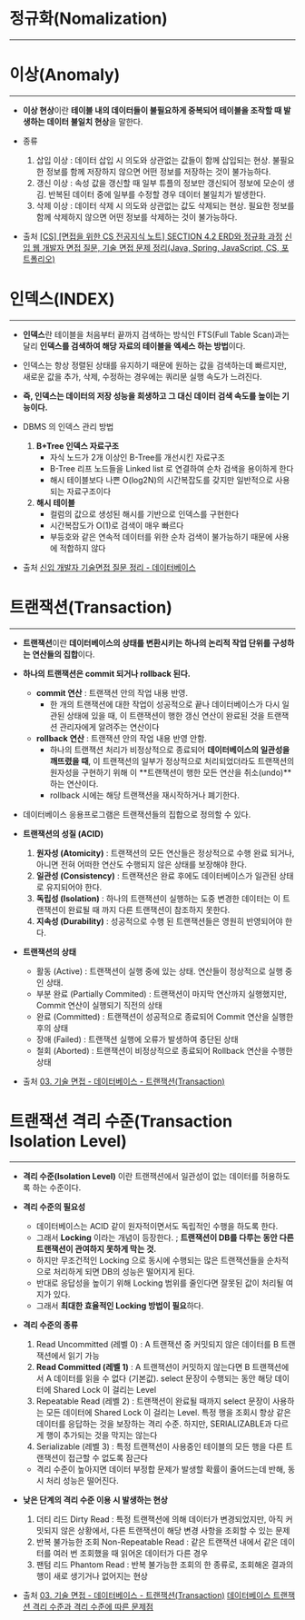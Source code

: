 
# 정규화(Nomalization)
---




# 이상(Anomaly)
---
- **이상 현상**이란 **테이블 내의 데이터들이 불필요하게 중복되어 테이블을 조작할 때 발생하는 데이터 불일치 현상**을 말한다.
- 종류
	1. 삽입 이상 :  데이터 삽입 시 의도와 상관없는 값들이 함께 삽입되는 현상. 불필요한 정보를 함께 저장하지 않으면 어떤 정보를 저장하는 것이 불가능하다.
	1. 갱신 이상 : 속성 값을 갱신할 때 일부 튜플의 정보만 갱신되어 정보에 모순이 생김. 반복된 데이터 중에 일부를 수정할 경우 데이터 불일치가 발생한다.
	2. 삭제 이상 : 데이터 삭제 시 의도와 상관없는 값도 삭제되는 현상. 필요한 정보를 함께 삭제하지 않으면 어떤 정보를 삭제하는 것이 불가능하다.

- 출처
	[[CS] [면접을 위한 CS 전공지식 노트] SECTION 4.2 ERD와 정규화 과정](https://velog.io/@given53/CS-%EB%A9%B4%EC%A0%91%EC%9D%84-%EC%9C%84%ED%95%9C-CS-%EC%A0%84%EA%B3%B5%EC%A7%80%EC%8B%9D-%EB%85%B8%ED%8A%B8-SECTION-4.2-ERD%EC%99%80-%EC%A0%95%EA%B7%9C%ED%99%94-%EA%B3%BC%EC%A0%95)
	[신입 웹 개발자 면접 질문, 기술 면접 문제 정리(Java, Spring, JavaScript, CS, 포트폴리오)](https://minchoi0912.tistory.com/93)
	
# 인덱스(INDEX)
---
- **인덱스**란 테이블을 처음부터 끝까지 검색하는 방식인 FTS(Full Table Scan)과는 달리 **인덱스를 검색하여 해당 자료의 테이블을 엑세스 하는 방법**이다.
- 인덱스는 항상 정렬된 상태를 유지하기 때문에 원하는 값을 검색하는데 빠르지만, 새로운 값을 추가, 삭제, 수정하는 경우에는 쿼리문 실행 속도가 느려진다.
- **즉, 인덱스는 데이터의 저장 성능을 희생하고 그 대신 데이터 검색 속도를 높이는 기능이다.**
- DBMS 의 인덱스 관리 방법
	1. **B+Tree 인덱스 자료구조** 
		- 자식 노드가 2개 이상인 B-Tree를 개선시킨 자료구조
		- B-Tree 리프 노드들을 Linked list 로 연결하여 순차 검색을 용이하게 한다
		- 해시 테이블보다 나쁜 O(log2N)의 시간복잡도를 갖지만 일반적으로 사용되는 자료구조이다
	2. **해시 테이블**
		- 컬럼의 값으로 생성된 해시를 기반으로 인덱스를 구현한다
		- 시간복잡도가 O(1)로 검색이 매우 빠르다
		- 부등호와 같은 연속적 데이터를 위한 순차 검색이 불가능하기 때문에 사용에 적합하지 않다

- 출처
	[신입 개발자 기술면접 질문 정리 - 데이터베이스](https://dev-coco.tistory.com/158)

# 트랜잭션(Transaction)
---
- **트랜잭션**이란 **데이터베이스의 상태를 변환시키는 하나의 논리적 작업 단위를 구성하는 연산들의 집합**이다.
- **하나의 트랜잭션은 commit 되거나 rollback 된다.**
	- **commit 연산** : 트랜잭션 안의 작업 내용 반영. 
		- 한 개의 트랜잭션에 대한 작업이 성공적으로 끝나 데이터베이스가 다시 일관된 상태에 있을 때, 이 트랜잭션이 행한 갱신 연산이 완료된 것을 트랜잭션 관리자에게 알려주는 연산이다
	- **rollback 연산** : 트랜잭션 안의 작업 내용 반영 안함. 
		- 하나의 트랜잭션 처리가 비정상적으로 종료되어 **데이터베이스의 일관성을 깨뜨렸을 때**, 이 트랜잭션의 일부가 정상적으로 처리되었더라도 트랜잭션의 원자성을 구현하기 위해 이 **트랜잭션이 행한 모든 연산을 취소(undo)**하는 연산이다. 
		- rollback 시에는 해당 트랜잭션을 재시작하거나 폐기한다.
	
- 데이터베이스 응용프로그램은 트랜잭션들의 집합으로 정의할 수 있다.
- **트랜잭션의 성질 (ACID)**
	1. **원자성 (Atomicity)** : 트랜잭션의 모든 연산들은 정상적으로 수행 완료 되거나, 아니면 전혀 어떠한 연산도 수행되지 않은 상태를 보장해야 한다.
	2. **일관성 (Consistency)** : 트랜잭션은 완료 후에도 데이터베이스가 일관된 상태로 유지되어야 한다.
	3. **독립성 (Isolation)** : 하나의 트랜잭션이 실행하는 도중 변경한 데이터는 이 트랜잭션이 완료될 때 까지 다른 트랜잭션이 참조하지 못한다.
	4. **지속성 (Durability)** : 성공적으로 수행 된 트랜잭션들은 영원히 반영되어야 한다.
- **트랜잭션의 상태**
	- 활동 (Active) : 트랜잭션이 실행 중에 있는 상태. 연산들이 정상적으로 실행 중인 상태.
	- 부분 완료 (Partially Commited) : 트랜잭션이 마지막 연산까지 실행했지만, Commit 연산이 실행되기 직전의 상태
	- 완료 (Committed) : 트랜잭션이 성공적으로 종료되어 Commit 연산을 실행한 후의 상태 
	- 장애 (Failed) : 트랜잭션 실행에 오류가 발생하여 중단된 상태
	- 철회 (Aborted) : 트랜잭션이 비정상적으로 종료되어 Rollback 연산을 수행한 상태

- 출처
	[03. 기술 면접 - 데이터베이스 - 트랜잭션(Transaction)](https://theheydaze.tistory.com/582)

# 트랜잭션 격리 수준(Transaction Isolation Level)
---
- **격리 수준(Isolation Level)** 이란 트랜잭션에서 일관성이 없는 데이터를 허용하도록 하는 수준이다.
- **격리 수준의 필요성**
	- 데이터베이스는 ACID 같이 원자적이면서도 독립적인 수행을 하도록 한다.
	- 그래서 **Locking** 이라는 개념이 등장한다. ; **트랜잭션이 DB를 다루는 동안 다른 트랜잭션이 관여하지 못하게 막는 것.**
	- 하지만 무조건적인 Locking 으로 동시에 수행되는 많은 트랜잭션들을 순차적으로 처리하게 되면 DB의 성능은 떨어지게 된다.
	- 반대로 응답성을 높이기 위해 Locking 범위를 줄인다면 잘못된 값이 처리될 여지가 있다.
	- 그래서 **최대한 효율적인 Locking 방법이 필요**하다.
- **격리 수준의 종류**
	1. Read Uncommitted (레벨 0) : A 트랜잭션 중 커밋되지 않은 데이터를 B 트랜잭션에서 읽기 가능
	2. **Read Committed (레벨 1)** : A 트랜잭션이 커밋하지 않는다면 B 트랜잭션에서 A 데이터를 읽을 수 없다 (기본값). select 문장이 수행되는 동안 해당 데이터에 Shared Lock 이 걸리는 Level 
	4. Repeatable Read (레벨 2) : 트랜잭션이 완료될 때까지 select 문장이 사용하는 모든 데이터에 Shared Lock 이 걸리는 Level. 특정 행을 조회시 항상 같은 데이터를 응답하는 것을 보장하는 격리 수준. 하지만, SERIALIZABLE과 다르게 행이 추가되는 것을 막지는 않는다
	5. Serializable (레벨 3) : 특정 트랜잭션이 사용중인 테이블의 모든 행을 다른 트랜잭션이 접근할 수 없도록 잠근다
	- 격리 수준이 높아지면 데이터 부정합 문제가 발생할 확률이 줄어드는데 반해, 동시 처리 성능은 떨어진다. 
- **낮은 단계의 격리 수준 이용 시 발생하는 현상**
	1. 더티 리드 Dirty Read : 특정 트랜잭션에 의해 데이터가 변경되었지만, 아직 커밋되지 않은 상황에서, 다른 트랜잭션이 해당 변경 사항을 조회할 수 있는 문제
	2. 반복 불가능한 조회 Non-Repeatable Read : 같은 트랜잭션 내에서 같은 데이터를 여러 번 조회했을 때 읽어온 데이터가 다른 경우
	3. 팬텀 리드 Phantom Read : 반복 불가능한 조회의 한 종류로, 조회해온 결과의 행이 새로 생기거나 없어지는 현상 

- 출처
	[03. 기술 면접 - 데이터베이스 - 트랜잭션(Transaction)](https://theheydaze.tistory.com/582)
	[데이터베이스 트랜잭션 격리 수준과 격리 수준에 따른 문제점](https://hudi.blog/transaction-isolation-level/)